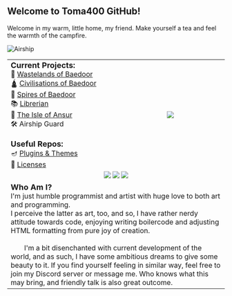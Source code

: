 ## Welcome to Toma400 GitHub!
Welcome in my warm, little home, my friend. Make yourself a tea and feel the warmth of
the campfire.

![Airship](https://cdn.discordapp.com/attachments/1090673355193061457/1090673355578945576/airship_at_almost_night_part_2.png)

<table width="100%">
    <tr>
        <td width="50%">
            <font size="+1"><b>Current Projects:</b></font><br>
            🧨 <a href="https://www.curseforge.com/minecraft/mc-mods/wastelands-of-baedoor">Wastelands of Baedoor</a><br>
            🛕 <a href="https://github.com/Toma400/Civilisations_of_Baedoor">Civilisations of Baedoor</a><br>
            🌿 <a href="https://github.com/Toma400/Spires_of_Baedoor">Spires of Baedoor</a><br>
            📚 <a href="https://github.com/Toma400/Librerian">Librerian</a><br>
            🏯 <a href="https://github.com/Toma400/The_Isle_of_Ansur">The Isle of Ansur</a><br>
            🛠️ Airship Guard<br>
            <br><font size="+1"><b>Useful Repos:</b></font><br>
            🪔 <a href="https://github.com/Toma400/IDE-plugins">Plugins & Themes</a><br>
            📜 <a href="https://github.com/Toma400/Licenses">Licenses</a><br>
        </td>
        <td width="50%" align="center">
            <img src="https://github-readme-stats-sigma-five.vercel.app/api/top-langs/?username=toma400&count_private=true&theme=merko&border_color=248610">
        </td>
    </tr>
    <tr>
        <td colspan="2" align="center">
            <a href="https://bit.ly/3Quc63o"><img src="https://img.shields.io/badge/%20-Artography-279DBA?style=plastic&logo=appveyor"></a>
            <a href="https://linktr.ee/toma400"><img src="https://img.shields.io/badge/%20-Linktree%20-108931?style=plastic&logo=appveyor"></a>
            <a href="https://discord.gg/GbTw9KqnrE"><img src="https://img.shields.io/discord/842338281692725268?color=AA16D1&label=%20&logo=Discord&logoColor=DDD4EA&style=plastic"></a>
        </td>
    </tr>
    <tr>
        <td colspan="2">
            <font size="+1"><b>Who Am I?</b></font><br>
            I'm just humble programmist and artist with huge love to both art and programming.<br>
            I perceive the latter as art, too, and so, I have rather nerdy attitude towards
            code, enjoying writing boilercode and adjusting HTML formatting from
            pure joy of creation.<br>
            <br>
               I'm a bit disenchanted with current development of the world, and as such, I have
            some ambitious dreams to give some beauty to it. 
            If you find yourself feeling in similar way, feel free to join my 
            Discord server or message me. Who knows what this may bring, and friendly
            talk is also great outcome.
        </td>
    </tr>
    
</table>

<!--
**Toma400/Toma400** is a ✨ _special_ ✨ repository because its `README.md` (this file) appears on your GitHub profile.

Here are some ideas to get you started:



- 🔭 I’m currently working on Minecraft Mods & AI
- 🌱 I’m currently learning ...
- 👯 I’m looking to collaborate on ...
- 🤔 I’m looking for help with ...
- 💬 Ask me about ...
- 📫 How to reach me: ...
- 😄 Pronouns: ...
- ⚡ Fun fact: ...
-->